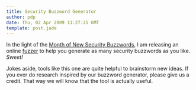 ```yaml
---
title: Security Buzzword Generator
author: pdp
date: Thu, 02 Apr 2009 11:27:25 GMT
template: post.jade
---
```


In the light of the [Month of New Security Buzzwords](http://www.cgisecurity.com/2009/04/month-of-new-security-buzzwords.html), I am releasing an online [fuzzer](http://buzz.gnucitizen.org) to help you generate as many security buzzwords as you like. _Sweet!_

Jokes aside, tools like this one are quite helpful to brainstorm new ideas. If you ever do research inspired by our buzzword generator, please give us a credit. That way we will know that the tool is actually useful.
